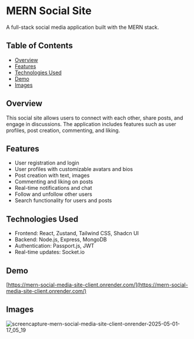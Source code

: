 # MERN Social Site

A full-stack social media application built with the MERN stack.

## Table of Contents

* [Overview](#overview)
* [Features](#features)
* [Technologies Used](#technologies-used)
* [Demo](#demo)
* [Images](#images)

## Overview

This social site allows users to connect with each other, share posts, and engage in discussions. The application includes features such as user profiles, post creation, commenting, and liking.

## Features

* User registration and login
* User profiles with customizable avatars and bios
* Post creation with text, images
* Commenting and liking on posts
* Real-time notifications and chat
* Follow and unfollow other users
* Search functionality for users and posts

## Technologies Used

* Frontend: React, Zustand, Tailwind CSS, Shadcn UI
* Backend: Node.js, Express, MongoDB
* Authentication: Passport.js, JWT
* Real-time updates: Socket.io

## Demo

[https://mern-social-media-site-client.onrender.com/](https://mern-social-media-site-client.onrender.com/)

## Images

![screencapture-mern-social-media-site-client-onrender-2025-05-01-17_05_19](https://github.com/user-attachments/assets/53ecc2aa-ee32-48c0-bcba-11d07f22a3d5)

